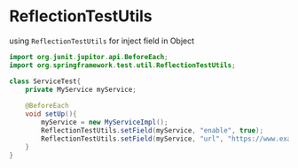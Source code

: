 # ReflectionTestUtils

using `ReflectionTestUtils` for inject field in Object

```java
import org.junit.jupitor.api.BeforeEach;
import org.springframework.test.util.ReflectionTestUtils;

class ServiceTest{
    private MyService myService;
    
    @BeforeEach
    void setUp(){
        myService = new MyServiceImpl();
        ReflectionTestUtils.setField(myService, "enable", true);
        ReflectionTestUtils.setField(myService, "url", "https://www.example/com");
    }
}
```
